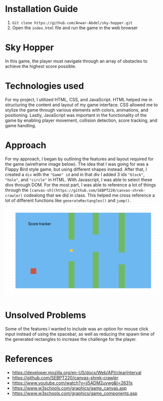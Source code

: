 # Installation Guide
1. ```Git clone https://github.com/Anwar-Abdel/sky-hopper.git```
2. Open the `index.html` file and run the game in the web browser

# Sky Hopper
In this game, the player must navigate through an array of obstacles to achieve the highest score possible.

# Technologies used
For my project, I utilized HTML, CSS, and JavaScript. HTML helped me in structuring the content and layout of my game interface. CSS allowed me to stylize the game through various elements with colors, animations, and positioning. Lastly, JavaScript was important in the functionality of the game by enabling player movement, collision detection, score tracking, and game handling.

# Approach
For my approach, I began by outlining the features and layout required for the game (wireframe image below). The idea that I was going for was a Flappy Bird style game, but using different shapes instead. After that, I created a `div` with the `"Game" id` and in that div I added 3 ids `"block"`, `"hole"`, and `"circle"` in HTML. With Javascript, I was able to select these divs through DOM. For the most part, I was able to reference a lot of things through the `[canvas-sh](https://github.com/SEBPT220/canvas-shrek-crawler)` codealong that we did in class. This helped me cross reference a lot of different functions like `generateRectangles()` and `jump()`. 
![wireframe](img/wireframe.png)

# Unsolved Problems
Some of the features I wanted to include was an option for mouse click input instead of using the spacebar, as well as reducing the spawn time of the generated rectangles to increase the challenge for the player.

# References
- https://developer.mozilla.org/en-US/docs/Web/API/clearInterval
- https://github.com/SEBPT220/canvas-shrek-crawler
- https://www.youtube.com/watch?v=jj5ADM2uywg&t=2631s
- https://www.w3schools.com/graphics/game_canvas.asp
- https://www.w3schools.com/graphics/game_components.asp

